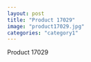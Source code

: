 ```yaml
---
layout: post
title: "Product 17029"
image: "product17029.jpg"
categories: "category1"
---
```

Product 17029
